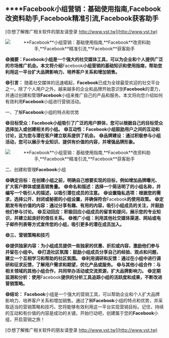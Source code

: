 ## ****Facebook**小组营销：基础使用指南,**Facebook**改资料助手,**Facebook**精准引流,**Facebook**获客助手**

[😍想了解推广相关软件的朋友请登录 http://www.vst.tw](http://www.vst.tw)

 <center><img src="https://vst.tw/MP4/tuiguang/png/3.png" alt="**Facebook**小组营销：基础使用指南,**Facebook**改资料助手,**Facebook**精准引流,**Facebook**获客助手"></center>

**😄摘要：**Facebook**小组是一个强大的社交媒体工具，可以为企业和个人提供广泛的市场推广机会。本文将介绍**Facebook**小组营销的基础知识和使用指南，帮助您利用这一平台扩大品牌影响力、培养客户关系和增加销售。**

**😄引言：**
随着社交媒体的迅速崛起，**Facebook**已成为全球最受欢迎的社交平台之一。除了个人用户之外，越来越多的企业和品牌开始意识到**Facebook**的潜力，并通过创建和管理**Facebook**小组来推广自己的产品和服务。本文将向您介绍如何有效利用**Facebook**小组进行营销活动。

一、了解**Facebook**小组的特点和优势

**😄目标受众：**Facebook**小组吸引了广泛的用户群体，您可以根据自己的目标受众选择加入或创建相关的小组。**
**😄互动性：**Facebook**小组鼓励用户之间的互动和讨论，这为您与潜在客户建立联系提供了机会。**
**😄品牌建设：通过积极参与小组活动，您可以展示专业知识、提供有价值的内容，并增强品牌形象。**

 <center><img src="https://vst.tw/MP4/tuiguang/png/7.png" alt="**Facebook**小组营销：基础使用指南,**Facebook**改资料助手,**Facebook**精准引流,**Facebook**获客助手"></center>

二、创建和管理**Facebook**小组

**😄确定目标：在创建小组之前，明确自己想要实现的目标，例如增加品牌曝光、扩大客户群体或提高销售量。**
**😄命名和描述：选择一个简洁明了的小组名称，并编写一个吸引人的描述，以吸引潜在成员的注意。**
**😄设置隐私选项：根据您的需求，选择公开、封闭或秘密的小组设置，并确保符合**Facebook**的使用政策。**
**😄定期发布有价值的内容：通过分享有趣、有用的内容，吸引小组成员的关注，并鼓励他们参与讨论。**
**😄互动回应：积极回应小组成员的留言和提问，展示您的专业知识，并建立起良好的信任关系。**
**😄推广小组：利用其他社交媒体渠道、网站或电子邮件列表等方式宣传您的小组，吸引更多的潜在成员加入。**

**😄三、营销策略和技巧**

**😄提供独家内容：为小组成员提供一些独家的优惠、折扣或内容，激励他们参与并留在小组中。**
**😄打造社区氛围：鼓励小组成员分享自己的经验、观点和问题，建立一个互相学习和帮助的社区氛围。**
**😄利用调研和反馈：通过在小组中进行调研和征求反馈，了解用户需求和期望，优化产品或服务。**
**😄与其他小组合作：与相关领域的其他小组合作，共同举办活动或交流资源，扩大品牌影响力。**
**😄定期监测和分析：使用**Facebook**提供的分析工具追踪小组的活跃度和成果，不断改进营销策略。**

**😄结论：**
**Facebook**小组是一个强大的营销工具，可以帮助企业和个人扩大品牌影响力、培养客户关系和增加销售。通过了解**Facebook**小组的特点和优势，并采取适当的营销策略和技巧，您将能够有效利用这一平台实现营销目标。记住，持续的互动和有价值的内容是成功的关键。开始行动吧，创建属于您的**Facebook**小组，开启营销之旅！

[😍想了解推广相关软件的朋友请登录 http://www.vst.tw](http://www.vst.tw)



